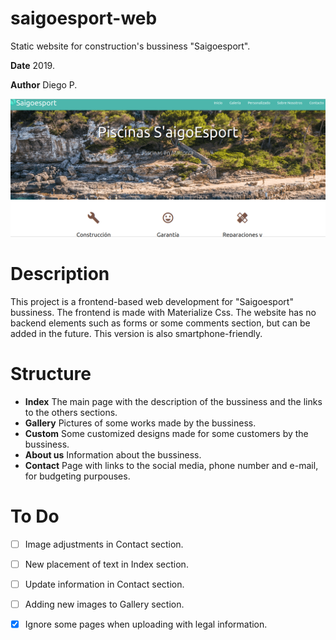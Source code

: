# saigoesport-web
Static website for construction's bussiness "Saigoesport".

**Date** 2019.

**Author** Diego P.

![](https://github.com/patchdev/saigoesport-web/blob/origin/demo.png)

# Description
This project is a frontend-based web development for "Saigoesport" bussiness. The frontend is made with Materialize Css. The website has no backend elements such as forms or some comments section, but can be added in the future. This version is also smartphone-friendly.

# Structure

 - **Index** The main page with the description of the bussiness and the links to the others sections.
 - **Gallery** Pictures of some works made by the bussiness.
 - **Custom** Some customized designs made for some customers by the bussiness.
 - **About us** Information about the bussiness.
 - **Contact** Page with links to the social media, phone number and e-mail, for budgeting purpouses.

# To Do

 - [ ] Image adjustments in Contact section.
 - [ ] New placement of text in Index section.
 - [ ] Update information in Contact section.
 - [ ] Adding new images to Gallery section.
 - [x] Ignore some pages when uploading with legal information.



